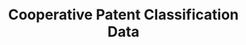---
layout: default
bigquery: https://console.cloud.google.com/bigquery?p=patents-public-data&d=cpc&page=dataset
citation: '“Cooperative Patent Classification” by the EPO and USPTO, for public use. '
contributors: EPO, USPTO
cost: None
description: Cooperative Patent Classification Data contains the scheme and definitions
  of the Cooperative Patent Classification system for classifying patent documents.
  The CPC is the result of a partnership between the EPO and the USPTO in their joint
  effort to develop a common, internationally compatible classification system for
  technical documents, in particular patent publications, which will be used by both
  offices in the patent granting process
documentation: https://www.cooperativepatentclassification.org/cpcSchemeAndDefinitions
last_edit: Mon, 04 Apr 2022 19:07:06 GMT
location: https://www.cooperativepatentclassification.org/index
maintained_by: USPTO, EPO
schema_fields: '[''residual_references'', ''ipcConcordant'', ''level'', ''titlePart'',
  ''notAllocatable'', ''applicationReferences'', ''date_revised'', ''glossary'', ''parents'',
  ''definition'', ''child_groups'', ''title_part'', ''breakdownCode'', ''not_allocatable'',
  ''children'', ''breakdown_code'', ''informativeReferences'', ''application_references'',
  ''limiting_references'', ''residualReferences'', ''synonyms'', ''sizeCache'', ''symbol'',
  ''limitingReferences'', ''additional_only'', ''title_full'', ''informative_references'',
  ''ipc_concordant'', ''status'', ''dateRevised'', ''childGroups'', ''titleFull'']'
shortname: cooperative_patent_classification
tags:
- patents
- science
title: Cooperative Patent Classification Data
uuid: 984374a7-16e9-4b35-9445-458daceb01bf
---